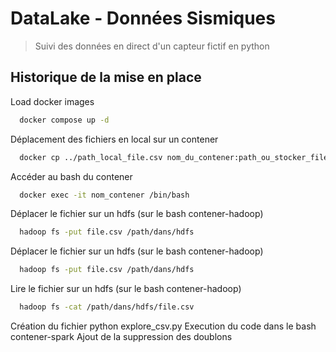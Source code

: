 # DataLake - Données Sismiques

> Suivi des données en direct d'un capteur fictif en python

## Historique de la mise en place

Load docker images

```bash
  docker compose up -d
```

Déplacement des fichiers en local sur un contener

```bash
  docker cp ../path_local_file.csv nom_du_contener:path_ou_stocker_file
```

Accéder au bash du contener

```bash
  docker exec -it nom_contener /bin/bash
```

Déplacer le fichier sur un hdfs (sur le bash contener-hadoop)

```bash
  hadoop fs -put file.csv /path/dans/hdfs
```

Déplacer le fichier sur un hdfs (sur le bash contener-hadoop)

```bash
  hadoop fs -put file.csv /path/dans/hdfs
```

Lire le fichier sur un hdfs (sur le bash contener-hadoop)

```bash
  hadoop fs -cat /path/dans/hdfs/file.csv
```

Création du fichier python explore_csv.py
Execution du code dans le bash contener-spark
Ajout de la suppression des doublons
